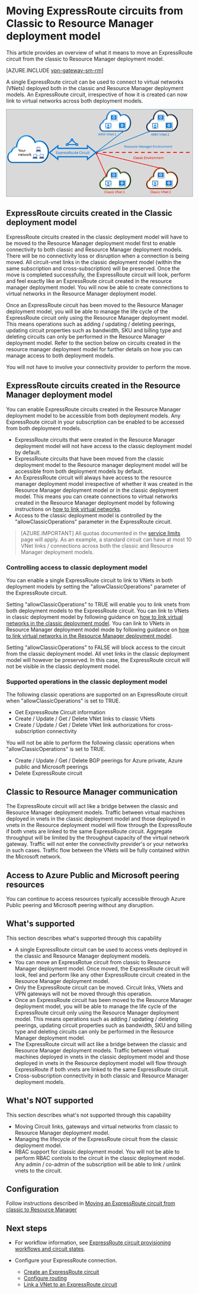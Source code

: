<properties
   pageTitle="Moving ExpressRoute circuits from Classic to Resource Manager | Microsoft Azure"
   description="This page provides an overview of what you need to know about bridging classic and Resource Manager deployment models."
   documentationCenter="na"
   services="expressroute"
   authors="ganesr"
   manager="carmonm"
   editor=""/>
<tags
   ms.service="expressroute"
   ms.devlang="na"
   ms.topic="get-started-article"
   ms.tgt_pltfrm="na"
   ms.workload="infrastructure-services"
   ms.date="04/01/2016"
   ms.author="ganesr"/>

# Moving ExpressRoute circuits from Classic to Resource Manager deployment model

This article provides an overview of what it means to move an ExpressRoute circuit from the classic to Resource Manager deployment model. 

[AZURE.INCLUDE [vpn-gateway-sm-rm](../../includes/vpn-gateway-sm-rm-include.md)]

A single ExpressRoute circuit can be used to connect to virtual networks (VNets) deployed both in the classic and  Resource Manager deployment models. An ExpressRoute circuit, irrespective of how it is created can now link to virtual networks across both deployment models.

![](./media/expressroute-move/expressroute-move-1.png)

## ExpressRoute circuits created in the Classic deployment model

ExpressRoute circuits created in the classic deployment model will have to be moved to the Resource Manager deployment model first to enable connectivity to both classic and Resource Manager deployment models. There will be no connectivity loss or disruption when a connection is being moved. All circuit-vnet links in the classic deployment model (within the same subscription and cross-subscription) will be preserved. Once the move is completed successfully, the ExpressRoute circuit will look, perform and feel exactly like an ExpressRoute circuit created in the resource manager deployment model. You will now be able to create connections to virtual networks in the Resource Manager deployment model. 

Once an ExpressRoute circuit has been moved to the Resource Manager deployment model, you will be able to manage the life cycle of the ExpressRoute circuit only using the Resource Manager deployment model. This means operations such as adding / updating / deleting peerings, updating circuit properties such as bandwidth, SKU and billing type and deleting circuits can only be performed in the Resource Manager deployment model. Refer to the section below on circuits created in the resource manager deployment model for further details on how you can manage access to both deployment models.

You will not have to involve your connectivity provider to perform the move. 

## ExpressRoute circuits created in the Resource Manager  deployment model

You can enable ExpressRoute circuits created in the Resource Manager deployment model to be accessible from both deployment models. Any ExpressRoute circuit in your subscription can be enabled to be accessed from both deployment models. 

- ExpressRoute circuits that were created in the Resource Manager deployment model will not have access to the classic deployment model by default.
- ExpressRoute circuits that have been moved from the classic deployment model to the Resource manager deployment model will be accessible from both deployment models by default.
- An ExpressRoute circuit will always have access to the resource manager deployment model irrespective of whether it was created in the Resource Manager deployment model or in the classic deployment model. This means you can create connections to virtual networks created in the Resource Manager deployment model by following instructions on [how to link virtual networks](expressroute-howto-linkvnet-arm.md). 
- Access to the classic deployment model is controlled by the "allowClassicOperations" parameter in the ExpressRoute circuit. 

>[AZURE.IMPORTANT] All quotas documented in the [service limits](../azure-subscription-service-limits.md) page will apply. As an example, a standard circuit can have at most 10 VNet links / connections across both the classic and Resource Manager deployment models. 


### Controlling access to classic deployment model

You can enable a single ExpressRoute circuit to link to VNets in both deployment models by setting the "allowClassicOperations" parameter of the ExpressRoute circuit.

Setting "allowClassicOperations" to TRUE will enable you to link vnets from both deployment models to the ExpressRoute circuit. You can link to VNets in classic deployment model by following guidance on [how to link virtual networks in the classic deployment model](expressroute-howto-linkvnet-classic.md). You can link to VNets in Resource Manager deployment model mode by following guidance on [how to link virtual networks in the Resource Manager deployment model](expressroute-howto-linkvnet-arm.md).

Setting "allowClassicOperations" to FALSE will block access to the circuit from the classic deployment model. All vnet links in the classic deployment model will however be preserved. In this case, the ExpressRoute circuit will not be visible in the classic deployment model.

### Supported operations in the classic deployment model

The following classic operations are supported on an ExpressRoute circuit when "allowClassicOperations" is set to TRUE.

 - Get ExpressRoute Circuit information
 - Create / Update / Get / Delete VNet links to classic VNets
 - Create / Update / Get / Delete VNet link authorizations for cross-subscription connectivity

You will not be able to perform the following classic operations when "allowClassicOperations" is set to TRUE.

 - Create / Update / Get / Delete BGP peerings for Azure private, Azure public and Microsoft peerings
 - Delete ExpressRoute circuit

## Classic to Resource Manager communication

The ExpressRoute circuit will act like a bridge between the classic and Resource Manager deployment models. Traffic between virtual machines deployed in vnets in the classic deployment model and those deployed in vnets in the Resource deployment model will flow through the ExpressRoute if both vnets are linked to the same ExpressRoute circuit. Aggregate throughput will be limited by the throughput capacity of the virtual network gateway. Traffic will not enter the connectivity provider's or your networks in such cases. Traffic flow between the VNets will be fully contained within the Microsoft network. 

## Access to Azure Public and Microsoft peering resources

You can continue to access resources typically accessible through Azure Public peering and Microsoft peering without any disruption.  

## What's supported

This section describes what's supported through this capability

 - A single ExpressRoute circuit can be used to access vnets deployed in the classic and Resource Manager deployment models.
 - You can move an ExpressRotue circuit from classic to Resource Manager deployment model. Once moved, the ExpressRoute circuit will look, feel and perform like any other ExpressRoute circuit created in the Resource Manager deployment model.
 - Only the ExpressRoute circuit can be moved. Circuit links, VNets and VPN gateways will not be moved through this operation.
 - Once an ExpressRoute circuit has been moved to the Resource Manager deployment model, you will be able to manage the life cycle of the ExpressRoute circuit only using the Resource Manager deployment model. This means operations such as adding / updating / deleting peerings, updating circuit properties such as bandwidth, SKU and billing type and deleting circuits can only be performed in the Resource Manager deployment model.
 - The ExpressRoute circuit will act like a bridge between the classic and Resource Manager deployment models. Traffic between virtual machines deployed in vnets in the classic deployment model and those deployed in vnets in the Resource deployment model will flow through ExpressRoute if both vnets are linked to the same ExpressRoute circuit. 
 - Cross-subscription connectivity in both classic and Resource Manager deployment models.

## What's NOT supported

This section describes what's not supported through this capability

 - Moving Circuit links, gateways and virtual networks from classic to Resource Manager deployment model.
 - Managing the lifecycle of the ExpressRoute circuit from the classic deployment model.
 - RBAC support for classic deployment model. You will not be able to perform RBAC controls to the circuit in the classic deployment model. Any admin / co-admin of the subscription will be able to link / unlink vnets to the circuit.

## Configuration

Follow instructions described in [Moving an ExpressRoute circuit from classic to Resource Manager](expressroute-howto-move-arm.md)

## Next steps

- For workflow information, see [ExpressRoute circuit provisioning workflows and circuit states](expressroute-workflows.md).
- Configure your ExpressRoute connection.

	- [Create an ExpressRoute circuit](expressroute-howto-circuit-arm.md)
	- [Configure routing](expressroute-howto-routing-arm.md)
	- [Link a VNet to an ExpressRoute circuit](expressroute-howto-linkvnet-arm.md)
